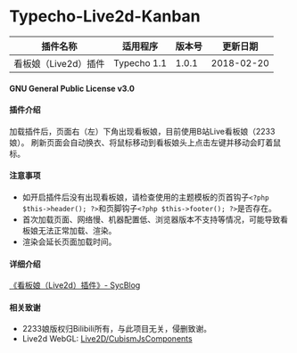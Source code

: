 # Typecho-Live2d-Kanban

| 插件名称 | 适用程序 | 版本号 | 更新日期 |
| ------- | -------- | ----- | -------- |
|看板娘（Live2d）插件| Typecho 1.1 | 1.0.1 | 2018-02-20 |

#### GNU General Public License v3.0

#### 插件介绍
加载插件后，页面右（左）下角出现看板娘，目前使用B站Live看板娘（2233娘）。
刷新页面会自动换衣、将鼠标移动到看板娘头上点击左键并移动会盯着鼠标。

#### 注意事项
 - 如开启插件后没有出现看板娘，请检查使用的主题模板的页首钩子`<?php $this->header(); ?>`和页脚钩子`<?php $this->footer(); ?>`是否存在。
 - 首次加载页面、网络慢、机器配置低、浏览器版本不支持等情况，可能导致看板娘无法正常加载、渲染。
 - 渲染会延长页面加载时间。

#### 详细介绍
[《看板娘（Live2d）插件》- SycBlog][2]

#### 相关致谢
 - 2233娘版权归Bilibili所有，与此项目无关，侵删致谢。
 - Live2d WebGL: [Live2D/CubismJsComponents][1]


  [1]: https://github.com/Live2D/CubismJsComponents
  [2]: https://www.mfeng.cc/archives/2018/02/20/Typecho_Live2d_Kanban.html
